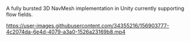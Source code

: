 A fully bursted 3D NavMesh implementation in Unity currently supporting flow fields.


https://user-images.githubusercontent.com/34355216/156903777-4c2074da-6e4d-4079-a3a0-1526a23169b8.mp4

